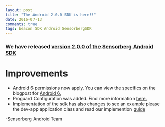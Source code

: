 ```yaml
---
layout: post
title: "The Android 2.0.0 SDK is here!!"
date: 2016-07-13
comments: true
tags: beacon SDK Android SensorbergSDK
---
```

  
### We have released [version 2.0.0 of the Sensorberg Android SDK](https://github.com/sensorberg-dev/android-sdk)  

# Improvements
- Android 6 permissions now apply.  You can view the specifics on the blogpost for [Android 6.](https://developer.sensorberg.com/2016/07/Be-Ready-For-Android6-Permissions/)
- Proguard Configuration was added. Find more information [here.](https://developer.sensorberg.com/2016/07/Proguard-support-for-Android-SDK/)
- Implementation of the sdk has also changes to see an example please the dev-app application class and read our implemention [guide](http://sensorberg-dev.github.io/android/)

-Sensorberg Android Team